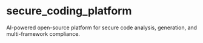 # secure_coding_platform
AI-powered open-source platform for secure code analysis, generation, and multi-framework compliance.
